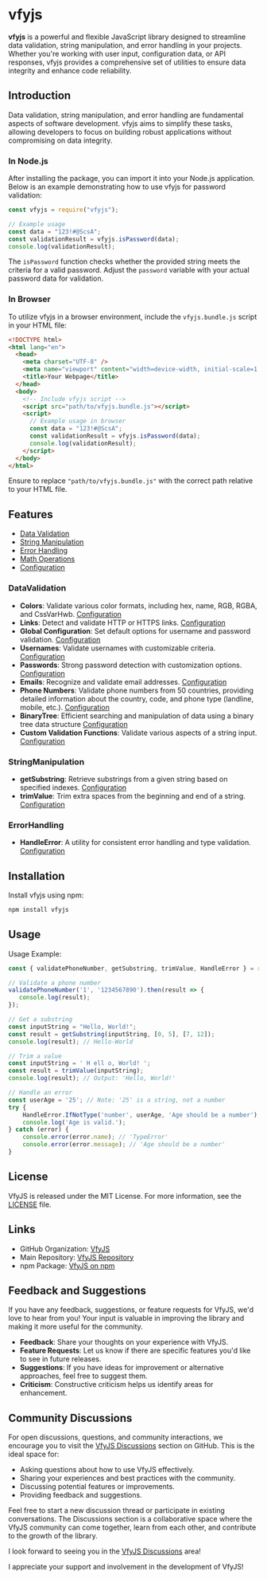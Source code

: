 # vfyjs

**vfyjs** is a powerful and flexible JavaScript library designed to streamline data validation, string manipulation, and error handling in your projects. Whether you're working with user input, configuration data, or API responses, vfyjs provides a comprehensive set of utilities to ensure data integrity and enhance code reliability.

## Introduction

Data validation, string manipulation, and error handling are fundamental aspects of software development. vfyjs aims to simplify these tasks, allowing developers to focus on building robust applications without compromising on data integrity.

### In Node.js

After installing the package, you can import it into your Node.js application. Below is an example demonstrating how to use vfyjs for password validation:

```javascript
const vfyjs = require("vfyjs");

// Example usage
const data = "123!#@ScsA";
const validationResult = vfyjs.isPassword(data);
console.log(validationResult);
```

The `isPassword` function checks whether the provided string meets the criteria for a valid password. Adjust the `password` variable with your actual password data for validation.

### In Browser

To utilize vfyjs in a browser environment, include the `vfyjs.bundle.js` script in your HTML file:

```html
<!DOCTYPE html>
<html lang="en">
  <head>
    <meta charset="UTF-8" />
    <meta name="viewport" content="width=device-width, initial-scale=1.0" />
    <title>Your Webpage</title>
  </head>
  <body>
    <!-- Include vfyjs script -->
    <script src="path/to/vfyjs.bundle.js"></script>
    <script>
      // Example usage in browser
      const data = "123!#@ScsA";
      const validationResult = vfyjs.isPassword(data);
      console.log(validationResult);
    </script>
  </body>
</html>
```

Ensure to replace `"path/to/vfyjs.bundle.js"` with the correct path relative to your HTML file.

## Features

- [Data Validation](#DataValidation)
- [String Manipulation](#StringManipulation)
- [Error Handling](#ErrorHandling)
- [Math Operations](#MathOperations)
- [Configuration](#configuration)

### DataValidation

- **Colors**: Validate various color formats, including hex, name, RGB, RGBA, and CssVarHwb. [Configuration](https://github.com/m-mdy-m/VfyJS/blob/main/doc/DataValidation.doc.md#configcolor)
- **Links**: Detect and validate HTTP or HTTPS links. [Configuration](https://github.com/m-mdy-m/VfyJS/blob/main/doc/DataValidation.doc.md#configlinks)
- **Global Configuration**: Set default options for username and password validation. [Configuration](https://github.com/m-mdy-m/VfyJS/blob/main/doc/DataValidation.doc.md#global-configuration-for-username-and-password-validation)
- **Usernames**: Validate usernames with customizable criteria. [Configuration](https://github.com/m-mdy-m/VfyJS/blob/main/doc/DataValidation.doc.md#username-validation-documentation)
- **Passwords**: Strong password detection with customization options. [Configuration](https://github.com/m-mdy-m/VfyJS/blob/main/doc/DataValidation.doc.md#configpassword)
- **Emails**: Recognize and validate email addresses. [Configuration]()
- **Phone Numbers**: Validate phone numbers from 50 countries, providing detailed information about the country, code, and phone type (landline, mobile, etc.). [Configuration]()
- **BinaryTree**: Efficient searching and manipulation of data using a binary tree data structure [Configuration](#ConfigBinaryTree)
- **Custom Validation Functions**: Validate various aspects of a string input. [Configuration]()

### StringManipulation

- **getSubstring**: Retrieve substrings from a given string based on specified indexes. [Configuration](#ConfigSubstring)
- **trimValue**: Trim extra spaces from the beginning and end of a string. [Configuration](#ConfigtrimValue)

### ErrorHandling

- **HandleError**: A utility for consistent error handling and type validation. [Configuration](#ConfigErrors)

## Installation

Install vfyjs using npm:

```bash
npm install vfyjs
```

## Usage

Usage Example:

```JavaScript
const { validatePhoneNumber, getSubstring, trimValue, HandleError } = require('vfyjs');

// Validate a phone number
validatePhoneNumber('1', '1234567890').then(result => {
   console.log(result);
});

// Get a substring
const inputString = "Hello, World!";
const result = getSubstring(inputString, [0, 5], [7, 12]);
console.log(result); // Hello-World

// Trim a value
const inputString = ' H ell o, World! ';
const result = trimValue(inputString);
console.log(result); // Output: 'Hello, World!'

// Handle an error
const userAge = '25'; // Note: '25' is a string, not a number
try {
    HandleError.IfNotType('number', userAge, 'Age should be a number');
    console.log('Age is valid.');
} catch (error) {
    console.error(error.name); // 'TypeError'
    console.error(error.message); // 'Age should be a number'
}

```

## License

VfyJS is released under the MIT License. For more information, see the [LICENSE](./LICENSE) file.

## Links

- GitHub Organization: [VfyJS](https://github.com/VfyJs)
- Main Repository: [VfyJS Repository](https://github.com/m-mdy-m/VfyJS)
- npm Package: [VfyJS on npm](https://www.npmjs.com/package/vfyjs)

## Feedback and Suggestions

If you have any feedback, suggestions, or feature requests for VfyJS, we'd love to hear from you! Your input is valuable in improving the library and making it more useful for the community.

- **Feedback**: Share your thoughts on your experience with VfyJS.
- **Feature Requests**: Let us know if there are specific features you'd like to see in future releases.
- **Suggestions**: If you have ideas for improvement or alternative approaches, feel free to suggest them.
- **Criticism**: Constructive criticism helps us identify areas for enhancement.

## Community Discussions

For open discussions, questions, and community interactions, we encourage you to visit the [VfyJS Discussions](https://github.com/orgs/VfyJs/discussions) section on GitHub. This is the ideal space for:

- Asking questions about how to use VfyJS effectively.
- Sharing your experiences and best practices with the community.
- Discussing potential features or improvements.
- Providing feedback and suggestions.

Feel free to start a new discussion thread or participate in existing conversations. The Discussions section is a collaborative space where the VfyJS community can come together, learn from each other, and contribute to the growth of the library.

I look forward to seeing you in the [VfyJS Discussions](https://github.com/orgs/VfyJs/discussions) area!

I appreciate your support and involvement in the development of VfyJS!
